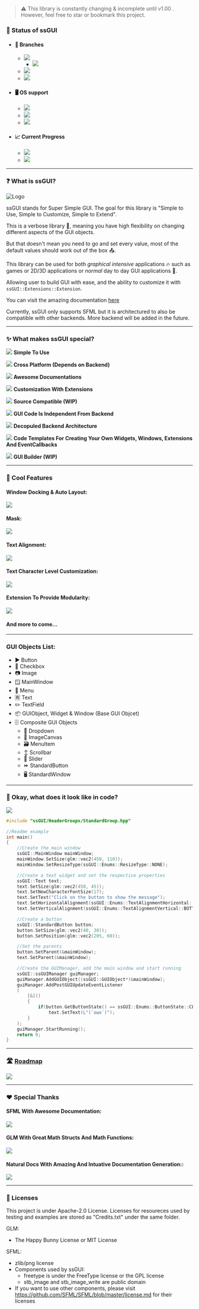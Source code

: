 > ⚠️ This library is constantly changing & incomplete until v1.00 . However, feel free to star or bookmark this project.

### 🔌 Status of ssGUI
- #### 🔀 Branches
    - ![](https://img.shields.io/badge/Latest_Development-v0.93.02-yellow?style=for-the-badge&logo=GitHub)
        - ![](https://img.shields.io/badge/Status_📋:-Partial_implemented_Win32-2E2E2E?style=flat-square&labelColor=D53434)
    - ![](https://img.shields.io/badge/Latest_Stable-v0.93.00.b-brightgreen?style=for-the-badge&logo=GitHub)
    - ![](https://img.shields.io/badge/Master-v0.93.02-yellow?style=for-the-badge&logo=GitHub)

- #### 🖥️ OS support
    - ![](https://img.shields.io/badge/Linux-Working-brightgreen?style=for-the-badge&logo=linux&logoColor=white)
    - ![](https://img.shields.io/badge/Windows-Working-brightgreen?style=for-the-badge&logo=windows)
    - ![](https://img.shields.io/badge/OSX-Unknown-red?style=for-the-badge&logo=apple)

- #### 📈 Current Progress
    - ![](https://img.shields.io/badge/v0.93-▏█████ 100％ █████▕-29D236?style=for-the-badge)
    - ![](https://img.shields.io/badge/v0.94-▏███       30％                  ▕-E5FF3C?style=for-the-badge)
---

### ❓ What is ssGUI?

![](DocsGeneration/ND_Config/Images/Logo.png "Logo")

ssGUI stands for Super Simple GUI. The goal for this library is "Simple to Use, Simple to Customize, Simple to Extend".

This is a verbose library 💬, meaning you have high flexibility on changing different aspects of the GUI objects.

But that doesn't mean you need to go and set every value, most of the default values should work out of the box 📤.

This library can be used for both *graphical intensive* applications 🔥 such as games or 2D/3D applications or *normal* day to day GUI applications 🎹.

Allowing user to build GUI with ease, and the ability to customize it with `ssGUI::Extensions::Extension`.

You can visit the amazing documentation [here](https://neko-box-coder.github.io/ssGUI/)

Currently, ssGUI only supports SFML but it is architectured to also be compatible with other backends. More backend will be added in the future. 

---

### ✨ What makes ssGUI special?

![](DocsGeneration/ND_Config/Images/EasyToUse.png)
**Simple To Use**

![](DocsGeneration/ND_Config/Images/CrossPlatform.png)
**Cross Platform (Depends on Backend)**

![](DocsGeneration/ND_Config/Images/Documentation.png)
**Awesome Documentations**

![](DocsGeneration/ND_Config/Images/Extension.png)
**Customization With Extensions**

![](DocsGeneration/ND_Config/Images/Compatible.png)
**Source Compatible (WIP)**

![](DocsGeneration/ND_Config/Images/Independent.png)
**GUI Code Is Independent From Backend**

![](DocsGeneration/ND_Config/Images/Swap.png)
**Decopuled Backend Architecture**

![](DocsGeneration/ND_Config/Images/Template.png)
**Code Templates For Creating Your Own Widgets, Windows, Extensions And EventCallbacks**

![](DocsGeneration/ND_Config/Images/Builder.png)
**GUI Builder (WIP)**

---

### 📌 Cool Features
#### Window Docking & Auto Layout:
![](DocsGeneration/ND_Config/Images/DockingAndLayout.gif)

#### Mask:
![](DocsGeneration/ND_Config/Images/Mask.gif)

#### Text Alignment:
![](DocsGeneration/ND_Config/Images/TextAlignment.gif)

#### Text Character Level Customization:
![](DocsGeneration/ND_Config/Images/CharAdjust.gif)

#### Extension To Provide Modularity:
![](DocsGeneration/ND_Config/Images/ExtensionExample.gif)

#### And more to come...

---

### GUI Objects List:
- ▶️ Button
- 🔲 Checkbox
- 📷 Image
- 🪟 MainWindow
- 📑 Menu
- 🈶 Text
- ✏️ TextField
- 📦 GUIObject, Widget & Window (Base GUI Objcet)
- 🗄️ Composite GUI Objects
    - 📄 Dropdown
    - 🩻 ImageCanvas
    - 🗃️ MenuItem
    - ↕️ Scrollbar
    - 🛝 Slider
    - ⏩ StandardButton
    - 🖥 StandardWindow

---

### 🧮 Okay, what does it look like in code?
![](DocsGeneration/ND_Config/Images/IntroductionExample.gif) 
```C++
#include "ssGUI/HeaderGroups/StandardGroup.hpp"

//Readme example
int main()
{
    //Create the main window
    ssGUI::MainWindow mainWindow;
    mainWindow.SetSize(glm::vec2(450, 110));
    mainWindow.SetResizeType(ssGUI::Enums::ResizeType::NONE);

    //Create a text widget and set the respective properties
    ssGUI::Text text;
    text.SetSize(glm::vec2(450, 45));
    text.SetNewCharacterFontSize(17);
    text.SetText("Click on the button to show the message");
    text.SetHorizontalAlignment(ssGUI::Enums::TextAlignmentHorizontal::CENTER);
    text.SetVerticalAlignment(ssGUI::Enums::TextAlignmentVertical::BOTTOM);

    //Create a button
    ssGUI::StandardButton button;
    button.SetSize(glm::vec2(40, 30));
    button.SetPosition(glm::vec2(205, 60));

    //Set the parents
    button.SetParent(&mainWindow);
    text.SetParent(&mainWindow);

    //Create the GUIManager, add the main window and start running
    ssGUI::ssGUIManager guiManager;
    guiManager.AddGUIObject((ssGUI::GUIObject*)&mainWindow);
    guiManager.AddPostGUIUpdateEventListener
    (
        [&]()
        {
            if(button.GetButtonState() == ssGUI::Enums::ButtonState::CLICKED)
                text.SetText(L"(`oωo´)");
        }
    );
    guiManager.StartRunning();
    return 0;
}
```

---

### 🛣️ [Roadmap](https://ssGUI.nekoboxcoder.dev/b/ckQsLZToXDPFzsAzx/ssgui)
![](DocsGeneration/ND_Config/Images/Roadmap.png)

---

### ❤️ Special Thanks

#### SFML With Awesome Documentation:

![](DocsGeneration/ND_Config/Images/SFML.png)

#### GLM With Great Math Structs And Math Functions: 

![](DocsGeneration/ND_Config/Images/Glm.png)

#### Natural Docs With Amazing And Intuative Documentation Generation::

![](DocsGeneration/ND_Config/Images/NaturalDocs.svg) 

---

### 📜 Licenses
This project is under Apache-2.0 License. 
Licenses for resoureces used by testing and examples are stored as "Credits.txt" under the same folder.

GLM:
- The Happy Bunny License or MIT License

SFML:
- zlib/png license
- Components used by ssGUI:
    - freetype is under the FreeType license or the GPL license
    - stb_image and stb_image_write are public domain
- If you want to use other components, please visit https://github.com/SFML/SFML/blob/master/license.md for their licenses


